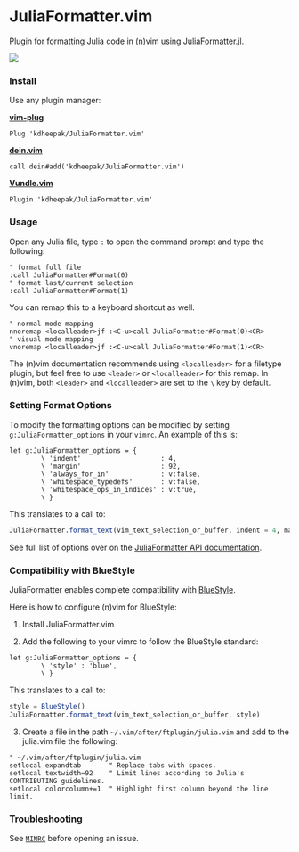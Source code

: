 # JuliaFormatter.vim

Plugin for formatting Julia code in (n)vim using [JuliaFormatter.jl](https://github.com/domluna/JuliaFormatter.jl).

![](https://user-images.githubusercontent.com/1813121/72941091-0b146300-3d68-11ea-9c95-75ec979caf6e.gif)

### Install

Use any plugin manager:

**[vim-plug](https://github.com/junegunn/vim-plug)**

```vim
Plug 'kdheepak/JuliaFormatter.vim'
```

**[dein.vim](https://github.com/Shougo/dein.vim)**

```vim
call dein#add('kdheepak/JuliaFormatter.vim')
```

**[Vundle.vim](https://github.com/junegunn/vim-plug)**

```vim
Plugin 'kdheepak/JuliaFormatter.vim'
```

### Usage

Open any Julia file, type `:` to open the command prompt and type the following:

```vim
" format full file
:call JuliaFormatter#Format(0)
" format last/current selection
:call JuliaFormatter#Format(1)
```

You can remap this to a keyboard shortcut as well.

```vim
" normal mode mapping
nnoremap <localleader>jf :<C-u>call JuliaFormatter#Format(0)<CR>
" visual mode mapping
vnoremap <localleader>jf :<C-u>call JuliaFormatter#Format(1)<CR>
```

The (n)vim documentation recommends using `<localleader>` for a filetype plugin, but feel free to use `<leader>` or `<localleader>` for this remap.
In (n)vim, both `<leader>` and `<localleader>` are set to the `\` key by default.

### Setting Format Options

To modify the formatting options can be modified by setting `g:JuliaFormatter_options` in your `vimrc`. An example of this is:

```vim
let g:JuliaFormatter_options = {
        \ 'indent'                    : 4,
        \ 'margin'                    : 92,
        \ 'always_for_in'             : v:false,
        \ 'whitespace_typedefs'       : v:false,
        \ 'whitespace_ops_in_indices' : v:true,
        \ }
```

This translates to a call to:

```julia
JuliaFormatter.format_text(vim_text_selection_or_buffer, indent = 4, margin = 92; always_for_in = true, whitespace_typedef = false, whitespace_ops_in_indices = true)
```

See full list of options over on the [JuliaFormatter API documentation](https://domluna.github.io/JuliaFormatter.jl/stable/api/#JuliaFormatter.format_file-Tuple{AbstractString}).

### Compatibility with BlueStyle

JuliaFormatter enables complete compatibility with [BlueStyle](https://github.com/invenia/BlueStyle).

Here is how to configure (n)vim for BlueStyle:

1. Install JuliaFormatter.vim

2. Add the following to your vimrc to follow the BlueStyle standard:

```vim
let g:JuliaFormatter_options = {
        \ 'style' : 'blue',
        \ }
```

This translates to a call to:

```julia
style = BlueStyle()
JuliaFormatter.format_text(vim_text_selection_or_buffer, style)
```

3. Create a file in the path `~/.vim/after/ftplugin/julia.vim` and add to the julia.vim file the following:

```vim
" ~/.vim/after/ftplugin/julia.vim
setlocal expandtab       " Replace tabs with spaces.
setlocal textwidth=92    " Limit lines according to Julia's CONTRIBUTING guidelines.
setlocal colorcolumn+=1  " Highlight first column beyond the line limit.
```


### Troubleshooting

See [`MINRC`](./tests/MINRC) before opening an issue.
